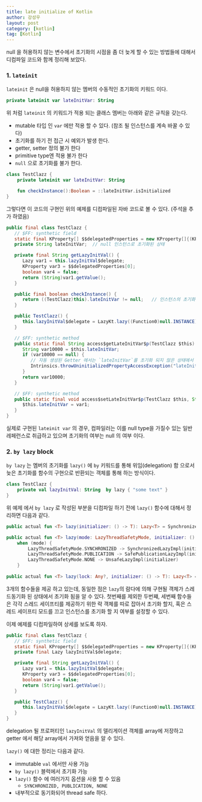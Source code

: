 ```yaml
---
title: late initialize of Kotlin
author: 강성우
layout: post
category: [kotlin]
tag: [Kotlin]
---
```


null 을 허용하지 않는 변수에서 초기화의 시점을 좀 더 늦게 할 수 있는 방법들에 대해서 디컴파일 코드와 함께 정리해 보았다. 

### 1. `lateinit`

`lateinit` 은 null을 허용하지 않는 멤버의 수동적인 초기화의 키워드 이다. 

```kotlin
private lateinit var lateInitVar: String
```

위 처럼 `lateinit` 의 키워드가 적용 되는 클래스 멤버는 아래와 같은 규칙을 갖는다. 

- mutable 타입 인 `var` 에만 적용 할 수 있다. (참조 될 인스턴스를 계속 바꿀 수 있다)
- 초기화를 하기 전 접근 시 예외가 발생 한다. 
- getter, setter 정의 불가 한다 
- primitive type엔 적용 불가 한다
- `null` 으로 초기화를 불가 한다. 


```kotlin
class TestClazz {
    private lateinit var lateInitVar: String

    fun checkInstance():Boolean = ::lateInitVar.isInitialized
}
```

그렇다면 이 코드의 구현인 위의 예제를 디컴파일된 자바 코드로 볼 수 있다. (주석을 추가 하였음) 

```java
public final class TestClazz {
   // $FF: synthetic field
   static final KProperty[] $$delegatedProperties = new KProperty[]{(KProperty)Reflection.property1(new PropertyReference1Impl(Reflection.getOrCreateKotlinClass(TestClazz.class), "lazyInitVal", "getLazyInitVal()Ljava/lang/String;"))};
   private String lateInitVar;  // null 인스턴스로 초기화된 상태 

   private final String getLazyInitVal() {
      Lazy var1 = this.lazyInitVal$delegate;
      KProperty var3 = $$delegatedProperties[0];
      boolean var4 = false;
      return (String)var1.getValue();
   }

   public final boolean checkInstance() {
      return ((TestClazz)this).lateInitVar != null;   // 인스턴스의 초기화 여부는 null 체크로 대신하고 있다 
   }

   public TestClazz() {
      this.lazyInitVal$delegate = LazyKt.lazy((Function0)null.INSTANCE);
   }

   // $FF: synthetic method
   public static final String access$getLateInitVar$p(TestClazz $this) {
      String var10000 = $this.lateInitVar;
      if (var10000 == null) {
         // 자동 생성된 Getter 에서는 `lateInitVar`를 초기화 되지 않은 상태에서 접근시 예외를 뱉도록 하고 있다. 중요한 점은 이 때 인스턴스의 초기화 여부를 체크 하는 방법은 null check 이란 것 이다.
         Intrinsics.throwUninitializedPropertyAccessException("lateInitVar");
      }
      return var10000;
   }

   // $FF: synthetic method
   public static final void access$setLateInitVar$p(TestClazz $this, String var1) {
      $this.lateInitVar = var1;
   }
}
```

실제로 구현된 `lateinit var` 의 경우, 컴파일러는 이를 null type을 가질수 있는 일반 레페런스로 취급하고 있으며 초기화의 여부는 null 의 여부 이다. 

### 2. `by lazy` block

`by lazy` 는 멤버의 초기화를 `lazy()` 에 `by` 키워드를 통해 위임(delegation) 함 으로서 늦은 초기화를 함수의 구현으로 반환되는 객체를 통해 하는 방식이다. 

```kotlin
class TestClazz {
    private val lazyInitVal: String  by lazy { "some text" }
}
```

위 예제 에서 `by lazy` 로 작성된 부분을 디컴파일 하기 전에 `lazy()` 함수에 대해서 정리하면 다음과 같다. 

```kotlin
public actual fun <T> lazy(initializer: () -> T): Lazy<T> = SynchronizedLazyImpl(initializer)

public actual fun <T> lazy(mode: LazyThreadSafetyMode, initializer: () -> T): Lazy<T> =
    when (mode) {
        LazyThreadSafetyMode.SYNCHRONIZED -> SynchronizedLazyImpl(initializer)
        LazyThreadSafetyMode.PUBLICATION -> SafePublicationLazyImpl(initializer)
        LazyThreadSafetyMode.NONE -> UnsafeLazyImpl(initializer)
    }
    
public actual fun <T> lazy(lock: Any?, initializer: () -> T): Lazy<T> = SynchronizedLazyImpl(initializer, lock)
```

3개의 함수들을 제공 하고 있는데, 동일한 점은 `lazy`의 람다에 의해 구현될 객체가 스레드동기화 된 상태에서 초기화 됨을 알 수 있다. 첫번째를 제외한 두번쨰, 세번째 함수들은 각각 스레드 세이프티를 제공하기 위한 락 객체를 따로 잡아서 초기화 할지, 혹은 스레드 세이프티 모드를 끄고 인스턴스를 초기화 할 지 여부를 설정할 수 있다. 

이제 예제를 디컴파일하여 상세를 보도록 하자. 

```java
public final class TestClazz {
   // $FF: synthetic field
   static final KProperty[] $$delegatedProperties = new KProperty[]{(KProperty)Reflection.property1(new PropertyReference1Impl(Reflection.getOrCreateKotlinClass(TestClazz.class), "lazyInitVal", "getLazyInitVal()Ljava/lang/String;"))};
   private final Lazy lazyInitVal$delegate;

   private final String getLazyInitVal() {
      Lazy var1 = this.lazyInitVal$delegate;
      KProperty var3 = $$delegatedProperties[0];
      boolean var4 = false;
      return (String)var1.getValue();
   }

   public TestClazz() {
      this.lazyInitVal$delegate = LazyKt.lazy((Function0)null.INSTANCE);
   }
}
```

delegation 될 프로퍼티인 `lazyInitVal` 의 델리게이션 객체를 array에 저장하고 getter 에서 해당 array에서 가져와 얻음을 알 수 있다. 

`lazy()` 에 대한 정리는 다음과 같다. 

- immutable `val` 에서만 사용 가능
- `by lazy()` 블럭에서 초기화 가능
- `lazy()` 함수 에 여러가지 옵션을 사용 할 수 있음
  - `SYNCHRONIZED, PUBLICATION, NONE`
- 내부적으로 동기화되어 thread safe 하다. 

